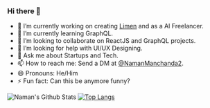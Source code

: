 ### Hi there 👋

- 🔭 I’m currently working on creating [Limen](https://github.com/LimenLabs) and as a AI Freelancer.
- 🌱 I’m currently learning GraphQL.
- 👯 I’m looking to collaborate on ReactJS and GraphQL projects.
- 🤔 I’m looking for help with UI/UX Designing.
- 💬 Ask me about Startups and Tech.
- 📫 How to reach me: Send a DM at [@NamanManchanda2](https://twitter.com/NamanManchanda2).
- 😄 Pronouns: He/Him
- ⚡ Fun fact: Can this be anymore funny?

![Naman's Github Stats](https://github-readme-stats.vercel.app/api?username=namanmanchanda09&show_icons=true&hide_border=true)
[![Top Langs](https://github-readme-stats.vercel.app/api/top-langs/?username=namanmanchanda09&layout=compact)](https://github.com/namanmanchanda09/)
